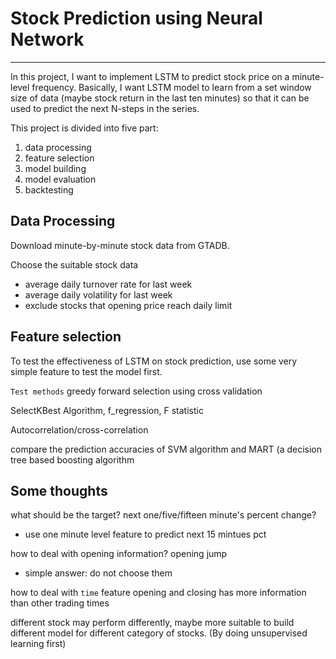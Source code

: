 # Stock Prediction using Neural Network
---
In this project, I want to implement LSTM to predict stock price on a minute-level frequency.
Basically, I want LSTM model to learn from a set window size of data (maybe stock return in the last ten minutes) so that it can be used to predict the next N-steps in the series.

This project is divided into five part:
1. data processing
2. feature selection
3. model building
4. model evaluation
5. backtesting

## Data Processing
Download minute-by-minute stock data from GTADB.

Choose the suitable stock data 
- average daily turnover rate for last week
- average daily volatility for last week
- exclude stocks that opening price reach daily limit


## Feature selection
To test the effectiveness of LSTM on stock prediction, use some very simple feature to test the model first.



`Test methods`
greedy forward selection using cross validation

SelectKBest Algorithm, f_regression, F statistic

Autocorrelation/cross-correlation

compare the prediction accuracies of SVM algorithm and MART (a decision tree based boosting algorithm



## Some thoughts 
what should be the target?
next one/five/fifteen minute's percent change?
- use one minute level feature to predict next 15 mintues pct

how to deal with opening information?
opening jump
- simple answer: do not choose them

how to deal with `time` feature
opening and closing has more information than other trading times

different stock may perform differently, maybe more suitable to build different model for different category of stocks. (By doing unsupervised learning first)
